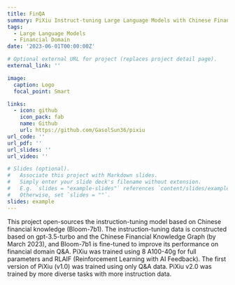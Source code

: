 ```yaml
---
title: FinQA
summary: PiXiu Instruct-tuning Large Language Models with Chinese Financial Knowledge Graph
tags:
  - Large Language Models
  - Financial Domain
date: '2023-06-01T00:00:00Z'

# Optional external URL for project (replaces project detail page).
external_link: ''

image:
  caption: Logo
  focal_point: Smart

links:
  - icon: github
    icon_pack: fab
    name: Github
    url: https://github.com/GasolSun36/pixiu
url_code: ''
url_pdf: ''
url_slides: ''
url_video: ''

# Slides (optional).
#   Associate this project with Markdown slides.
#   Simply enter your slide deck's filename without extension.
#   E.g. `slides = "example-slides"` references `content/slides/example-slides.md`.
#   Otherwise, set `slides = ""`.
slides: example
---
```

This project open-sources the instruction-tuning model based on Chinese financial knowledge (Bloom-7b1). The instruction-tuning data is constructed based on gpt-3.5-turbo and the Chinese Financial Knowledge Graph (by March 2023), and Bloom-7b1 is fine-tuned to improve its performance on financial domain Q&A.
PiXiu was trained using 8 A100-40g for full parameters and RLAIF (Reinforcement Learning with AI Feedback). The first version of PiXiu (v1.0) was trained using only Q&A data. PiXiu v2.0 was trained by more diverse tasks with more instruction data.